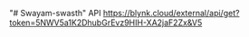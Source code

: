 "# Swayam-swasth" 
API 
https://blynk.cloud/external/api/get?token=5NWV5a1K2DhubGrEvz9HIH-XA2jaF2Zx&V5
